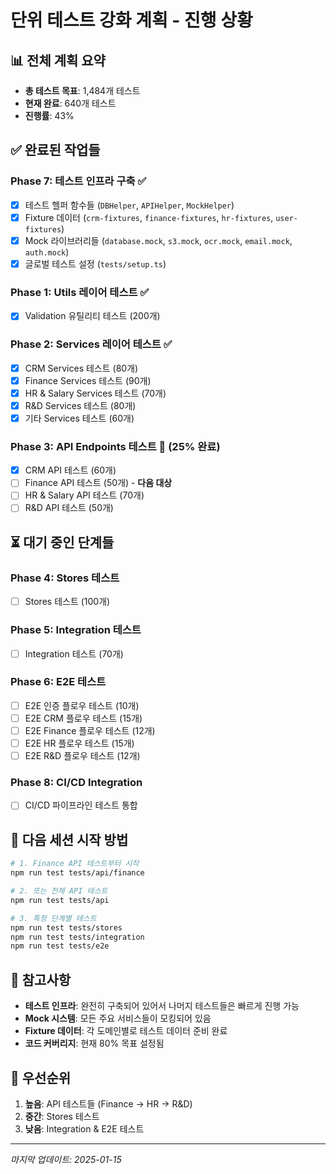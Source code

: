 # 단위 테스트 강화 계획 - 진행 상황

## 📊 전체 계획 요약

- **총 테스트 목표**: 1,484개 테스트
- **현재 완료**: 640개 테스트
- **진행률**: 43%

## ✅ 완료된 작업들

### Phase 7: 테스트 인프라 구축 ✅

- [x] 테스트 헬퍼 함수들 (`DBHelper`, `APIHelper`, `MockHelper`)
- [x] Fixture 데이터 (`crm-fixtures`, `finance-fixtures`, `hr-fixtures`, `user-fixtures`)
- [x] Mock 라이브러리들 (`database.mock`, `s3.mock`, `ocr.mock`, `email.mock`, `auth.mock`)
- [x] 글로벌 테스트 설정 (`tests/setup.ts`)

### Phase 1: Utils 레이어 테스트 ✅

- [x] Validation 유틸리티 테스트 (200개)

### Phase 2: Services 레이어 테스트 ✅

- [x] CRM Services 테스트 (80개)
- [x] Finance Services 테스트 (90개)
- [x] HR & Salary Services 테스트 (70개)
- [x] R&D Services 테스트 (80개)
- [x] 기타 Services 테스트 (60개)

### Phase 3: API Endpoints 테스트 🔄 (25% 완료)

- [x] CRM API 테스트 (60개)
- [ ] Finance API 테스트 (50개) - **다음 대상**
- [ ] HR & Salary API 테스트 (70개)
- [ ] R&D API 테스트 (50개)

## ⏳ 대기 중인 단계들

### Phase 4: Stores 테스트

- [ ] Stores 테스트 (100개)

### Phase 5: Integration 테스트

- [ ] Integration 테스트 (70개)

### Phase 6: E2E 테스트

- [ ] E2E 인증 플로우 테스트 (10개)
- [ ] E2E CRM 플로우 테스트 (15개)
- [ ] E2E Finance 플로우 테스트 (12개)
- [ ] E2E HR 플로우 테스트 (15개)
- [ ] E2E R&D 플로우 테스트 (12개)

### Phase 8: CI/CD Integration

- [ ] CI/CD 파이프라인 테스트 통합

## 🚀 다음 세션 시작 방법

```bash
# 1. Finance API 테스트부터 시작
npm run test tests/api/finance

# 2. 또는 전체 API 테스트
npm run test tests/api

# 3. 특정 단계별 테스트
npm run test tests/stores
npm run test tests/integration
npm run test tests/e2e
```

## 📝 참고사항

- **테스트 인프라**: 완전히 구축되어 있어서 나머지 테스트들은 빠르게 진행 가능
- **Mock 시스템**: 모든 주요 서비스들이 모킹되어 있음
- **Fixture 데이터**: 각 도메인별로 테스트 데이터 준비 완료
- **코드 커버리지**: 현재 80% 목표 설정됨

## 🎯 우선순위

1. **높음**: API 테스트들 (Finance → HR → R&D)
2. **중간**: Stores 테스트
3. **낮음**: Integration & E2E 테스트

---

_마지막 업데이트: 2025-01-15_
